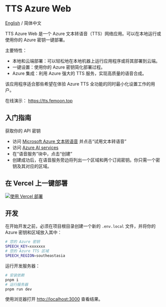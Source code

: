 # TTS Azure Web

[English](./README.md) / 简体中文

TTS Azure Web 是一个 Azure 文本转语音（TTS）网络应用。可以在本地运行或使用你的 Azure 密钥一键部署。

主要特性：

- 本地和云端部署：可以轻松地在本地机器上运行应用程序或将其部署到云端。
- 一键设置：使用你的 Azure 密钥简化部署过程。
- Azure 集成：利用 Azure 强大的 TTS 服务，实现高质量的语音合成。

该应用程序适合那些希望在体验 Azure TTS 全功能的同时最小化设置工作的用户。

在线演示： https://tts.femoon.top

## 入门指南

获取你的 API 密钥

- 访问 [Microsoft Azure 文本转语音](https://azure.microsoft.com/zh-cn/products/ai-services/text-to-speech) 并点击“试用文本转语音”
- 访问 [Azure AI services](https://portal.azure.com/#view/Microsoft_Azure_ProjectOxford/CognitiveServicesHub/~/SpeechServices)
- 在“语音服务”块中，点击“创建”
- 创建成功后，在语音服务旁边将列出一个区域和两个订阅密钥。你只需一个密钥及其对应的区域。

## 在 Vercel 上一键部署

[![使用 Vercel 部署](https://vercel.com/button)](https://vercel.com/new/clone?repository-url=https%3A%2F%2Fgithub.com%2FFemoon%2Ftts-azure-web&env=SPEECH_KEY&env=SPEECH_REGION&project-name=tts-azure-web&repository-name=tts-azure-web)

## 开发

在开始开发之前，必须在项目根目录创建一个新的 `.env.local` 文件，并将你的 Azure 密钥和区域放入其中：

```bash
# 您的 Azure 密钥
SPEECH_KEY=xxxxxxx
# 您的 Azure TTS 区域
SPEECH_REGION=southeastasia
```

运行开发服务器：

```bash
# 安装依赖
pnpm i
# 运行服务器
pnpm run dev
```

使用浏览器打开 [http://localhost:3000](http://localhost:3000/) 查看结果。
